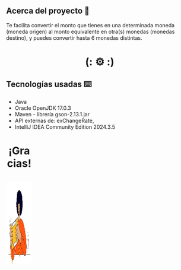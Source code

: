 
## Acerca del proyecto 🚀
Te facilita convertir el monto que tienes en una determinada moneda (moneda origen) al monto equivalente en otra(s) monedas (monedas destino), y puedes convertir hasta 6 monedas distintas.
 <h1 align="center">  (: ⚙️ :) </h1>

## Tecnologías usadas ⌨️
- Java
- Oracle OpenJDK 17.0.3
- Maven - librería gson-2.13.1.jar
- API externas de: exChangeRate,
- IntelliJ IDEA Community Edition 2024.3.5

##
 <div align="center" style=" height: 70px; width: 70px;">
  <h1 align="center">
     ¡Gracias!
    <br />
    <br />
      <img src="https://github.com/24Kuant/challenge-amigo-secreto/blob/main/assets/amigo-secreto.png"  width="620px" height="220px" alt="♨️ imagen-amigo-secreto ⚙️">
  </h1>
</div>
